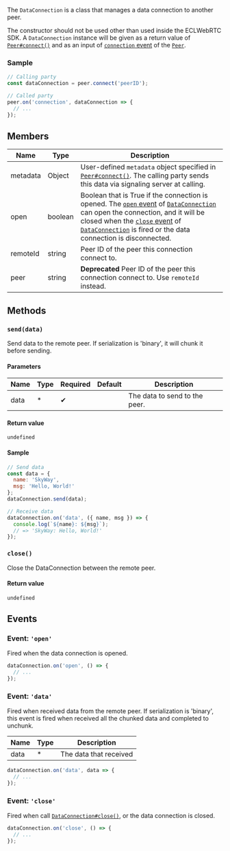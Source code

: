 The `DataConnection` is a class that manages a data connection to another peer.

The constructor should not be used other than used inside the ECLWebRTC SDK.
A `DataConnection` instance will be given as a return value of [`Peer#connect()`](../peer/#connectpeerid-options)
and as an input of [`connection` event](../peer/#event-connection) of the [`Peer`](../peer/).

### Sample

```js
// Calling party
const dataConnection = peer.connect('peerID');

// Called party
peer.on('connection', dataConnection => {
  // ...
});
```

## Members

| Name     | Type    | Description                                                                                                                                                                                                                                                                  |
|----------|---------|------------------------------------------------------------------------------------------------------------------------------------------------------------------------------------------------------------------------------------------------------------------------------|
| metadata | Object  | User-defined `metadata` object specified in [`Peer#connect()`](../peer/#connectpeerid-options). The calling party sends this data via signaling server at calling.                                                                                                           |
| open     | boolean | Boolean that is True if the connection is opened. The [`open` event](#event-open) of [`DataConnection`](./) can open the connection, and it will be closed when the [`close` event](#event-close) of [`DataConnection`](./) is fired or the data connection is disconnected. |
| remoteId | string  | Peer ID of the peer this connection connect to.                                                                                                                                                                                                                              |
| peer     | string  | **Deprecated** Peer ID of the peer this connection connect to. Use `remoteId` instead.                                                                                                                                                                                       |

## Methods

### `send(data)`

Send data to the remote peer. If serialization is 'binary', it will chunk it
before sending.

#### Parameters

| Name | Type | Required | Default | Description                   |
|------|------|----------|---------|-------------------------------|
| data | *    | ✔        |         | The data to send to the peer. |

#### Return value

`undefined`

#### Sample

```js
// Send data
const data = {
  name: 'SkyWay',
  msg: 'Hello, World!'
};
dataConnection.send(data);

// Receive data
dataConnection.on('data', ({ name, msg }) => {
  console.log(`${name}: ${msg}`);
  // => 'SkyWay: Hello, World!'
});
```

### `close()`

Close the DataConnection between the remote peer.

#### Return value

`undefined`

## Events

### Event: `'open'`

Fired when the data connection is opened.

```js
dataConnection.on('open', () => {
  // ...
});
```

### Event: `'data'`

Fired when received data from the remote peer.
If serialization is 'binary', this event is fired when received all the chunked
data and completed to unchunk.

| Name | Type | Description            |
|------|------|------------------------|
| data | *    | The data that received |

```js
dataConnection.on('data', data => {
  // ...
});
```

### Event: `'close'`

Fired when call [`DataConnection#close()`](#close), or the data connection is
closed.

```js
dataConnection.on('close', () => {
  // ...
});
```
